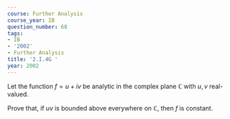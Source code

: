 ```yaml
---
course: Further Analysis
course_year: IB
question_number: 68
tags:
- IB
- '2002'
- Further Analysis
title: '2.I.4G '
year: 2002
---
```



Let the function $f=u+i v$ be analytic in the complex plane $\mathbb{C}$ with $u, v$ real-valued.

Prove that, if $u v$ is bounded above everywhere on $\mathbb{C}$, then $f$ is constant.
